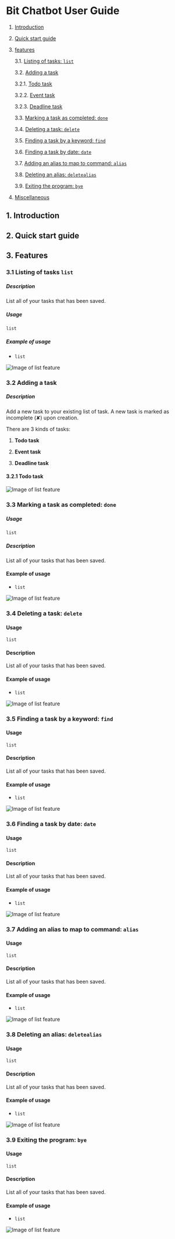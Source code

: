 # Bit Chatbot User Guide
1. [Introduction](#1-introduction)

2. [Quick start guide](#2-quick-start-guide)

3. [features](#3-features)

   3.1. [Listing of tasks: `list`](#31-listing-of-tasks-list)
   
   3.2. [Adding a task](#32-adding-a-task)
   
      3.2.1. [Todo task](#321-todo-task)
        
      3.2.2. [Event task](#322-event-task)  
        
      3.2.3. [Deadline task](#323-deadline-task)
   
   3.3. [Marking a task as completed: `done`](#33-marking-a-task-as-completed-done)
   
   3.4. [Deleting a task: `delete`](#34-deleting-a-task-delete)
   
   3.5. [Finding a task by a keyword: `find`](#35-finding-a-task-by-a-keyword-find)
   
   3.6. [Finding a task by date: `date`](#36-finding-a-task-by-date-date)
   
   3.7. [Adding an alias to map to command: `alias`](#37-adding-an-alias-to-map-to-command-alias)
   
   3.8. [Deleting an alias: `deletealias`](#38-deleting-an-alias-deletealias)
   
   3.9. [Exiting the program: `bye`](#39-exiting-the-program-bye)
   
4. [Miscellaneous]()
 
## 1. Introduction

## 2. Quick start guide

## 3. Features

### 3.1 Listing of tasks `list`

##### Description

List all of your tasks that has been saved.

##### Usage

`list`

##### Example of usage
* `list`

![Image of list feature](./UiList.png)

### 3.2 Adding a task

##### Description

Add a new task to your existing list of task. A new task is marked as incomplete (&#x2718;) upon creation.

There are 3 kinds of tasks:

1. **Todo task**

2. **Event task**

3. **Deadline task**

#### 3.2.1 Todo task

![Image of list feature](./UiList.png)

### 3.3 Marking a task as completed: `done`

##### Usage

`list`

##### Description
List all of your tasks that has been saved.

#### Example of usage
* `list`

![Image of list feature](./UiList.png)

### 3.4 Deleting a task: `delete`

#### Usage

`list`

#### Description
List all of your tasks that has been saved.

#### Example of usage
* `list`

![Image of list feature](./UiList.png)

### 3.5 Finding a task by a keyword: `find`

#### Usage

`list`

#### Description
List all of your tasks that has been saved.

#### Example of usage
* `list`

![Image of list feature](./UiList.png)

### 3.6 Finding a task by date: `date`

#### Usage

`list`

#### Description
List all of your tasks that has been saved.

#### Example of usage
* `list`

![Image of list feature](./UiList.png)

### 3.7 Adding an alias to map to command: `alias`

#### Usage

`list`

#### Description
List all of your tasks that has been saved.

#### Example of usage
* `list`

![Image of list feature](./UiList.png)

### 3.8 Deleting an alias: `deletealias`

#### Usage

`list`

#### Description
List all of your tasks that has been saved.

#### Example of usage
* `list`

![Image of list feature](./UiList.png)

### 3.9 Exiting the program: `bye`

#### Usage

`list`

#### Description
List all of your tasks that has been saved.

#### Example of usage
* `list`

![Image of list feature](./UiList.png)
